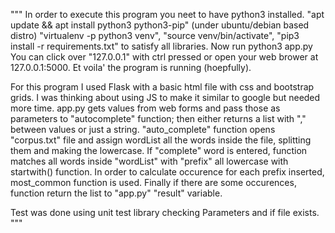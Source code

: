 """
In order to execute this program you neet to have python3 installed.
"apt update && apt install python3 python3-pip" (under ubuntu/debian based distro)
"virtualenv -p python3 venv", "source venv/bin/activate", "pip3 install -r requirements.txt" to satisfy all libraries. 
Now run python3 app.py
You can click over "127.0.0.1" with ctrl pressed or open your web brower at 127.0.0.1:5000.
Et voila' the program is running (hoepfully).

For this program I used Flask with a basic html file with css and bootstrap grids. I was thinking about using JS to make it similar to google but needed more time.
app.py gets values from web forms and pass those as parameters to "autocomplete" function;
then either returns a list with "," between values or just a string.
"auto_complete" function opens "corpus.txt" file and assign wordList all the words inside the file,
splitting them and making the lowercase.
If "complete" word is entered, function matches all words inside "wordList" with "prefix" all lowercase with startwith() function.
In order to calculate occurence for each prefix inserted, most_common function is used.
Finally if there are some occurences, function return the list to "app.py" "result" variable.

Test was done using unit test library checking Parameters and if file exists.
"""
